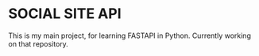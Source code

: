 # SOCIAL SITE API

This is my main project, for learning FASTAPI in Python. Currently working on that repository.
